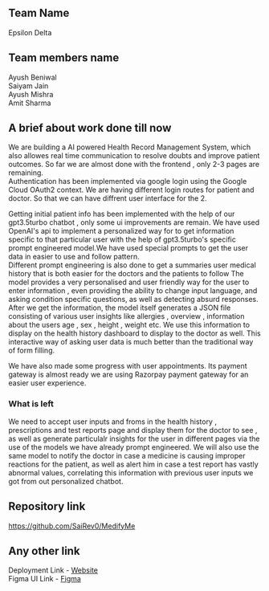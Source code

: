 ## Team Name
Epsilon Delta

## Team members name
Ayush Beniwal<br>
Saiyam Jain<br>
Ayush Mishra<br>
Amit Sharma<br>

## A brief about work done till now
We are building a AI powered Health Record Management System, which also allowes real time communication to resolve doubts and improve patient outcomes. So far we are almost done with the frontend , only 2-3 pages are remaining. <br>Authentication has been implemented via google login using the Google Cloud OAuth2 context. We are having different login routes for patient and doctor. So that we can have diffrent user interface for the 2.

Getting initial patient info has been implemented with the help of our gpt3.5turbo chatbot , only some ui improvements are remain. We have used OpenAI's api to implement a personalized way for to get information specific to that particular user with the help of gpt3.5turbo's specific prompt engineered model.We have used special prompts to get the user data in easier to use and follow pattern.<br>  Different prompt engineering is also done to get a summaries user medical history that is both easier for the doctors and the patients to follow The model provides a very personalised and user friendly way for the user to enter information , even providing the ability to change input language, and asking condition specific questions, as well as detecting absurd responses. After we get the information, the model itself generates a JSON file consisting of various user insights like allergies , overview , information about the users age , sex , height , weight etc. We use this information to display on the health history dashboard to display to the doctor as well. This interactive way of asking user data is much better than the traditional way of form filling.


We have also made some progress with user appointments. Its payment gateway is almost ready we are using Razorpay payment gateway for an easier user experience.

### What is left
We need to accept user inputs and froms in the health history , prescriptions and test reports page and display them for the doctor to see , as well as generate particulalr insights for the user in different pages via the use of the models we have already prompt engineered. We will also use the same model to notify the doctor in case a medicine is causing improper reactions for the patient, as well as alert him in case a test report has vastly abnormal values, correlating this information with previous user inputs we got from out personalized chatbot.


## Repository link
https://github.com/SaiRev0/MedifyMe

## Any other link
Deployment Link - [Website](https://medifyme.netlify.app/) <br>
Figma UI Link - [Figma](https://www.figma.com/file/p850Ggh3o7Wx06xZKHPmRP/Epsilon-Delta-HackItOut?node-id=0%3A1&t=irTJFFggJAagLQ1M-1)
